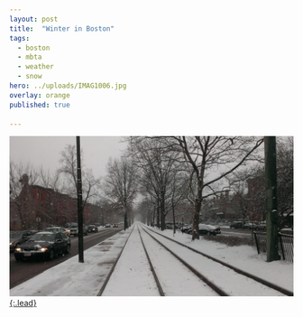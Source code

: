 ```yaml
---
layout: post
title:  "Winter in Boston"
tags:
  - boston
  - mbta
  - weather
  - snow
hero: ../uploads/IMAG1006.jpg
overlay: orange
published: true

---
```


[![snow on the C Line](../uploads/IMAG1006.jpg){:.lead}](../uploads/IMAG1006.jpg)